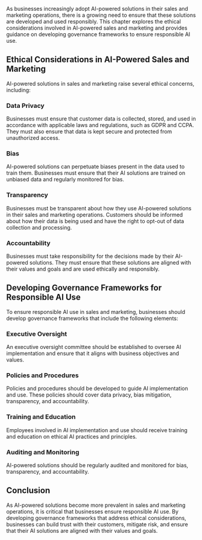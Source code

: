 
As businesses increasingly adopt AI-powered solutions in their sales and marketing operations, there is a growing need to ensure that these solutions are developed and used responsibly. This chapter explores the ethical considerations involved in AI-powered sales and marketing and provides guidance on developing governance frameworks to ensure responsible AI use.

Ethical Considerations in AI-Powered Sales and Marketing
--------------------------------------------------------

AI-powered solutions in sales and marketing raise several ethical concerns, including:

### Data Privacy

Businesses must ensure that customer data is collected, stored, and used in accordance with applicable laws and regulations, such as GDPR and CCPA. They must also ensure that data is kept secure and protected from unauthorized access.

### Bias

AI-powered solutions can perpetuate biases present in the data used to train them. Businesses must ensure that their AI solutions are trained on unbiased data and regularly monitored for bias.

### Transparency

Businesses must be transparent about how they use AI-powered solutions in their sales and marketing operations. Customers should be informed about how their data is being used and have the right to opt-out of data collection and processing.

### Accountability

Businesses must take responsibility for the decisions made by their AI-powered solutions. They must ensure that these solutions are aligned with their values and goals and are used ethically and responsibly.

Developing Governance Frameworks for Responsible AI Use
-------------------------------------------------------

To ensure responsible AI use in sales and marketing, businesses should develop governance frameworks that include the following elements:

### Executive Oversight

An executive oversight committee should be established to oversee AI implementation and ensure that it aligns with business objectives and values.

### Policies and Procedures

Policies and procedures should be developed to guide AI implementation and use. These policies should cover data privacy, bias mitigation, transparency, and accountability.

### Training and Education

Employees involved in AI implementation and use should receive training and education on ethical AI practices and principles.

### Auditing and Monitoring

AI-powered solutions should be regularly audited and monitored for bias, transparency, and accountability.

Conclusion
----------

As AI-powered solutions become more prevalent in sales and marketing operations, it is critical that businesses ensure responsible AI use. By developing governance frameworks that address ethical considerations, businesses can build trust with their customers, mitigate risk, and ensure that their AI solutions are aligned with their values and goals.
